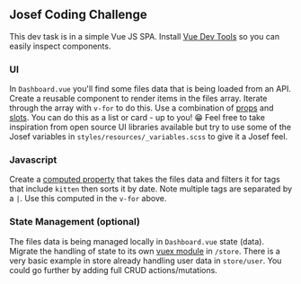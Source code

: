 ## Josef Coding Challenge

This dev task is in a simple Vue JS SPA.
Install [Vue Dev Tools](https://chrome.google.com/webstore/detail/vuejs-devtools/nhdogjmejiglipccpnnnanhbledajbpd?hl=en) so you can easily inspect components.

### UI

In `Dashboard.vue` you'll find some files data that is being loaded from an API.
Create a reusable component to render items in the files array. Iterate through the array with `v-for` to do this.
Use a combination of [props](https://vuejs.org/v2/api/#props) and [slots](https://vuejs.org/v2/api/#v-slot).
You can do this as a list or card - up to you! 😁 Feel free to take inspiration from open source UI libraries available but try to use some of the Josef variables in `styles/resources/_variables.scss` to give it a Josef feel.

### Javascript

Create a [computed property](https://vuejs.org/v2/guide/computed.html) that takes the files data and filters it for tags that include `kitten` then sorts it by date. Note multiple tags are separated by a `|`. Use this computed in the `v-for` above.

### State Management (optional)

The files data is being managed locally in `Dashboard.vue` state (data). Migrate the handling of state to its own [vuex module](https://vuex.vuejs.org/guide/modules.html) in `/store`. There is a very basic example in store already handling user data in `store/user`. You could go further by adding full CRUD actions/mutations.
